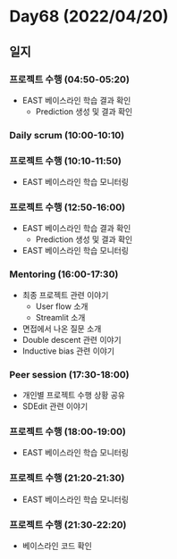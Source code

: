 # Day68 (2022/04/20)

## 일지

### 프로젝트 수행 (04:50-05:20)

  * EAST 베이스라인 학습 결과 확인
    * Prediction 생성 및 결과 확인

### Daily scrum (10:00-10:10)

### 프로젝트 수행 (10:10-11:50)

  * EAST 베이스라인 학습 모니터링

### 프로젝트 수행 (12:50-16:00)

  * EAST 베이스라인 학습 결과 확인
    * Prediction 생성 및 결과 확인
  * EAST 베이스라인 학습 모니터링

### Mentoring (16:00-17:30)

  * 최종 프로젝트 관련 이야기
    * User flow 소개
    * Streamlit 소개
  * 면접에서 나온 질문 소개
  * Double descent 관련 이야기
  * Inductive bias 관련 이야기

### Peer session (17:30-18:00)

  * 개인별 프로젝트 수행 상황 공유
  * SDEdit 관련 이야기

### 프로젝트 수행 (18:00-19:00)

  * EAST 베이스라인 학습 모니터링

### 프로젝트 수행 (21:20-21:30)

  * EAST 베이스라인 학습 모니터링

### 프로젝트 수행 (21:30-22:20)

  * 베이스라인 코드 확인
